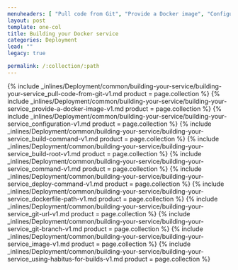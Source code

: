 ```yaml
---
menuheaders: [ "Pull code from Git", "Provide a Docker image", "Configuration", "Build command", "Build root", "Command", "Deploy command", "Dockerfile path", "Git URL", "Git branch", "Image", "Using Habitus for builds" ]
layout: post
template: one-col
title: Building your Docker service
categories: Deployment
lead: ""
legacy: true

permalink: /:collection/:path
---
```






<a href="#pull-code-from-git"></a>{% include _inlines/Deployment/common/building-your-service/building-your-service_pull-code-from-git-v1.md  product = page.collection %}
<a href="#provide-a-docker-image"></a>{% include _inlines/Deployment/common/building-your-service/building-your-service_provide-a-docker-image-v1.md  product = page.collection %}
<a href="#configuration"></a>{% include _inlines/Deployment/common/building-your-service/building-your-service_configuration-v1.md  product = page.collection %}
<a href="#build-command"></a>{% include _inlines/Deployment/common/building-your-service/building-your-service_build-command-v1.md  product = page.collection %}
<a href="#build-root"></a>{% include _inlines/Deployment/common/building-your-service/building-your-service_build-root-v1.md  product = page.collection %}
<a href="#command"></a>{% include _inlines/Deployment/common/building-your-service/building-your-service_command-v1.md  product = page.collection %}
<a href="#deploy-command"></a>{% include _inlines/Deployment/common/building-your-service/building-your-service_deploy-command-v1.md  product = page.collection %}
<a href="#dockerfile-path"></a>{% include _inlines/Deployment/common/building-your-service/building-your-service_dockerfile-path-v1.md  product = page.collection %}
<a href="#git-url"></a>{% include _inlines/Deployment/common/building-your-service/building-your-service_git-url-v1.md  product = page.collection %}
<a href="#git-branch"></a>{% include _inlines/Deployment/common/building-your-service/building-your-service_git-branch-v1.md  product = page.collection %}
<a href="#image"></a>{% include _inlines/Deployment/common/building-your-service/building-your-service_image-v1.md  product = page.collection %}
<a href="#using-habitus-for-builds"></a>{% include _inlines/Deployment/common/building-your-service/building-your-service_using-habitus-for-builds-v1.md  product = page.collection %}